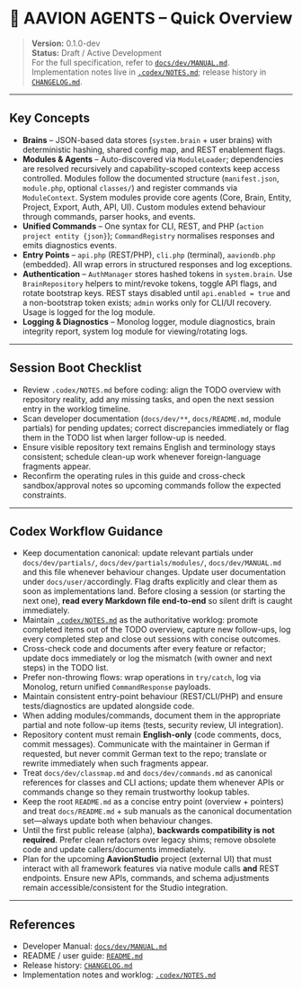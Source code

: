 # 🤖 AAVION AGENTS – Quick Overview

> **Version:** 0.1.0-dev  
> **Status:** Draft / Active Development  
> For the full specification, refer to [`docs/dev/MANUAL.md`](../docs/dev/MANUAL.md).  
> Implementation notes live in [`.codex/NOTES.md`](./NOTES.md); release history in [`CHANGELOG.md`](../CHANGELOG.md).

---

## Key Concepts
- **Brains** – JSON-based data stores (`system.brain` + user brains) with deterministic hashing, shared config map, and REST enablement flags.
- **Modules & Agents** – Auto-discovered via `ModuleLoader`; dependencies are resolved recursively and capability-scoped contexts keep access controlled. Modules follow the documented structure (`manifest.json`, `module.php`, optional `classes/`) and register commands via `ModuleContext`. System modules provide core agents (Core, Brain, Entity, Project, Export, Auth, API, UI). Custom modules extend behaviour through commands, parser hooks, and events.
- **Unified Commands** – One syntax for CLI, REST, and PHP (`action project entity {json}`); `CommandRegistry` normalises responses and emits diagnostics events.
- **Entry Points** – `api.php` (REST/PHP), `cli.php` (terminal), `aaviondb.php` (embedded). All wrap errors in structured responses and log exceptions.
- **Authentication** – `AuthManager` stores hashed tokens in `system.brain`. Use `BrainRepository` helpers to mint/revoke tokens, toggle API flags, and rotate bootstrap keys. REST stays disabled until `api.enabled = true` and a non-bootstrap token exists; `admin` works only for CLI/UI recovery. Usage is logged for the log module.
- **Logging & Diagnostics** – Monolog logger, module diagnostics, brain integrity report, system log module for viewing/rotating logs.

---

## Session Boot Checklist
- Review `.codex/NOTES.md` before coding: align the TODO overview with repository reality, add any missing tasks, and open the next session entry in the worklog timeline.
- Scan developer documentation (`docs/dev/**`, `docs/README.md`, module partials) for pending updates; correct discrepancies immediately or flag them in the TODO list when larger follow-up is needed.
- Ensure visible repository text remains English and terminology stays consistent; schedule clean-up work whenever foreign-language fragments appear.
- Reconfirm the operating rules in this guide and cross-check sandbox/approval notes so upcoming commands follow the expected constraints.

---

## Codex Workflow Guidance
- Keep documentation canonical: update relevant partials under `docs/dev/partials/`, `docs/dev/partials/modules/`, `docs/dev/MANUAL.md` and this file whenever behaviour changes. Update user documentation under `docs/user/`accordingly. Flag drafts explicitly and clear them as soon as implementations land. Before closing a session (or starting the next one), **read every Markdown file end-to-end** so silent drift is caught immediately.
- Maintain [`.codex/NOTES.md`](./NOTES.md) as the authoritative worklog: promote completed items out of the TODO overview, capture new follow-ups, log every completed step and close out sessions with concise outcomes.
- Cross-check code and documents after every feature or refactor; update docs immediately or log the mismatch (with owner and next steps) in the TODO list.
- Prefer non-throwing flows: wrap operations in `try/catch`, log via Monolog, return unified `CommandResponse` payloads.
- Maintain consistent entry-point behaviour (REST/CLI/PHP) and ensure tests/diagnostics are updated alongside code.
- When adding modules/commands, document them in the appropriate partial and note follow-up items (tests, security review, UI integration).
- Repository content must remain **English-only** (code comments, docs, commit messages). Communicate with the maintainer in German if requested, but never commit German text to the repo; translate or rewrite immediately when such fragments appear.
- Treat `docs/dev/classmap.md` and `docs/dev/commands.md` as canonical references for classes and CLI actions; update them whenever APIs or commands change so they remain trustworthy lookup tables.
- Keep the root `README.md` as a concise entry point (overview + pointers) and treat `docs/README.md` + sub manuals as the canonical documentation set—always update both when behaviour changes.
- Until the first public release (alpha), **backwards compatibility is not required**. Prefer clean refactors over legacy shims; remove obsolete code and update callers/documents immediately.
- Plan for the upcoming **AavionStudio** project (external UI) that must interact with all framework features via native module calls **and** REST endpoints. Ensure new APIs, commands, and schema adjustments remain accessible/consistent for the Studio integration.

---

## References
- Developer Manual: [`docs/dev/MANUAL.md`](../docs/dev/MANUAL.md)
- README / user guide: [`README.md`](../README.md)
- Release history: [`CHANGELOG.md`](../CHANGELOG.md)
- Implementation notes and worklog: [`.codex/NOTES.md`](./NOTES.md)

